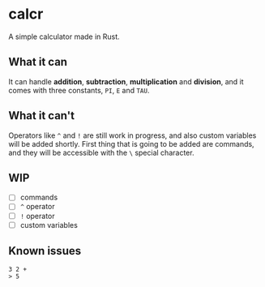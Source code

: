# calcr
A simple calculator made in Rust.

## What it can
It can handle **addition**, **subtraction**, **multiplication** and **division**, and it comes with three constants, `PI`, `E` and `TAU`.

## What it can't
Operators like `^` and `!` are still work in progress, and also custom variables will be added shortly. First thing that is going to be added are commands, and they will be accessible with the `\` special character.

## WIP
- [ ] commands
- [ ] `^` operator
- [ ] `!` operator
- [ ] custom variables

## Known issues
```
3 2 +
> 5
```
